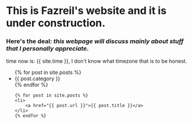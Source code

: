 # This is Fazreil's website and it is under construction. 
### Here's the deal: _this webpage will discuss mainly about stuff that I personally appreciate._

time now is: {{ site.time }}, I don't know what timezone that is to be honest.

<ul>
{% for post in site.posts %}
	<li>{{ post.category }}</li>
	{% endfor %}	
</ul>
<ul>

	{% for post in site.posts %}
	<li>
		<a href="{{ post.url }}">{{ post.title }}</a>
	</li>
	{% endfor %}
</ul>




